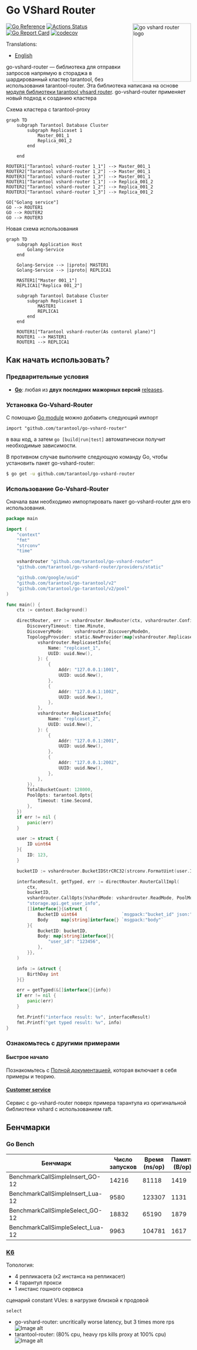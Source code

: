 # Go VShard Router

<img align="right" width="159px" src="docs/static/logo.png" alt="go vshard router logo">

[![Go Reference](https://pkg.go.dev/badge/github.com/tarantool/go-vshard-router.svg)](https://pkg.go.dev/github.com/tarantool/go-vshard-router)
[![Actions Status][actions-badge]][actions-url]
[![Go Report Card](https://goreportcard.com/badge/github.com/tarantool/go-vshard-router)](https://goreportcard.com/report/github.com/tarantool/go-vshard-router)
[![codecov](https://codecov.io/gh/KaymeKaydex/go-vshard-router/graph/badge.svg?token=WLRWE97IT1)](https://codecov.io/gh/KaymeKaydex/go-vshard-router)

Translations:
- [English](https://github.com/tarantool/go-vshard-router/blob/main/README.md)

go-vshard-router — библиотека для отправки запросов напрямую в стораджа в шардированный кластер tarantool,
без использования tarantool-router.  Эта библиотека написана на основе [модуля библиотеки tarantool vhsard router](https://github.com/tarantool/vshard/blob/master/vshard/router/init.lua). go-vshard-router применяет новый подход к созданию кластера

Схема кластера с tarantool-proxy
```mermaid
graph TD
    subgraph Tarantool Database Cluster
        subgraph Replicaset 1
            Master_001_1
            Replica_001_2
        end

    end

ROUTER1["Tarantool vshard-router 1_1"] --> Master_001_1
ROUTER2["Tarantool vshard-router 1_2"] --> Master_001_1
ROUTER3["Tarantool vshard-router 1_3"] --> Master_001_1
ROUTER1["Tarantool vshard-router 1_1"] --> Replica_001_2
ROUTER2["Tarantool vshard-router 1_2"] --> Replica_001_2
ROUTER3["Tarantool vshard-router 1_3"] --> Replica_001_2

GO["Golang service"]
GO --> ROUTER1
GO --> ROUTER2
GO --> ROUTER3
```

Новая схема использования
```mermaid
graph TD
    subgraph Application Host
        Golang-Service
    end

    Golang-Service --> |iproto| MASTER1
    Golang-Service --> |iproto| REPLICA1
    
    MASTER1["Master 001_1"]
    REPLICA1["Replica 001_2"]
    
    subgraph Tarantool Database Cluster
        subgraph Replicaset 1
            MASTER1
            REPLICA1
        end
    end

    ROUTER1["Tarantool vshard-router(As contorol plane)"]
    ROUTER1 --> MASTER1
    ROUTER1 --> REPLICA1
```
## Как начать использовать?
### Предварительные условия

- **[Go](https://go.dev/)**: любая из **двух последних мажорных версий** [releases](https://go.dev/doc/devel/release).

### Установка Go-Vshard-Router
С помощью [Go module](https://github.com/golang/go/wiki/Modules) можно добавить следующий импорт

```
import "github.com/tarantool/go-vshard-router"
```
в ваш код, а затем `go [build|run|test]` автоматически получит необходимые зависимости.


В противном случае выполните следующую команду Go, чтобы установить пакет go-vshard-router:
```sh
$ go get -u github.com/tarantool/go-vshard-router
```

### Использование Go-Vshard-Router

Сначала вам необходимо импортировать пакет go-vshard-router для его использования.

```go
package main

import (
	"context"
	"fmt"
	"strconv"
	"time"

	vshardrouter "github.com/tarantool/go-vshard-router"
	"github.com/tarantool/go-vshard-router/providers/static"

	"github.com/google/uuid"
	"github.com/tarantool/go-tarantool/v2"
	"github.com/tarantool/go-tarantool/v2/pool"
)

func main() {
	ctx := context.Background()

	directRouter, err := vshardrouter.NewRouter(ctx, vshardrouter.Config{
		DiscoveryTimeout: time.Minute,
		DiscoveryMode:    vshardrouter.DiscoveryModeOn,
		TopologyProvider: static.NewProvider(map[vshardrouter.ReplicasetInfo][]vshardrouter.InstanceInfo{
			vshardrouter.ReplicasetInfo{
				Name: "replcaset_1",
				UUID: uuid.New(),
			}: {
				{
					Addr: "127.0.0.1:1001",
					UUID: uuid.New(),
				},
				{
					Addr: "127.0.0.1:1002",
					UUID: uuid.New(),
				},
			},
			vshardrouter.ReplicasetInfo{
				Name: "replcaset_2",
				UUID: uuid.New(),
			}: {
				{
					Addr: "127.0.0.1:2001",
					UUID: uuid.New(),
				},
				{
					Addr: "127.0.0.1:2002",
					UUID: uuid.New(),
				},
			},
		}),
		TotalBucketCount: 128000,
		PoolOpts: tarantool.Opts{
			Timeout: time.Second,
		},
	})
	if err != nil {
		panic(err)
	}

	user := struct {
		ID uint64
	}{
		ID: 123,
	}

	bucketID := vshardrouter.BucketIDStrCRC32(strconv.FormatUint(user.ID, 10), directRouter.RouterBucketCount())

	interfaceResult, getTyped, err := directRouter.RouterCallImpl(
		ctx,
		bucketID,
		vshardrouter.CallOpts{VshardMode: vshardrouter.ReadMode, PoolMode: pool.PreferRO, Timeout: time.Second * 2},
		"storage.api.get_user_info",
		[]interface{}{&struct {
			BucketID uint64                 `msgpack:"bucket_id" json:"bucket_id,omitempty"`
			Body     map[string]interface{} `msgpack:"body"`
		}{
			BucketID: bucketID,
			Body: map[string]interface{}{
				"user_id": "123456",
			},
		}},
	)

	info := &struct {
		BirthDay int
	}{}

	err = getTyped(&[]interface{}{info})
	if err != nil {
		panic(err)
	}

	fmt.Printf("interface result: %v", interfaceResult)
	fmt.Printf("get typed result: %v", info)
}

```
### Ознакомьтесь с другими примерами
#### Быстрое начало
Познакомьтесь с  [Полной документацией](docs/doc_ru.md), которая включает в себя примеры и теорию.
#### [Customer service](examples/customer/README.ru.md)
Сервис с go-vshard-router поверх примера тарантула из оригинальной библиотеки vshard с использованием raft.

## Бенчмарки
### Go Bench

| Бенчмарк                         | Число запусков | Время (ns/op) | Память (B/op) | Аллокации (allocs/op) |
|----------------------------------|----------------|---------------|---------------|-----------------------|
| BenchmarkCallSimpleInsert_GO-12       | 14216  | 81118         | 1419           | 29                      |
| BenchmarkCallSimpleInsert_Lua-12      | 9580   | 123307        | 1131           | 19                      |
| BenchmarkCallSimpleSelect_GO-12       | 18832  | 65190         | 1879           | 38                      |
| BenchmarkCallSimpleSelect_Lua-12      | 9963   | 104781        | 1617           | 28                      |


### [K6](https://github.com/grafana/k6)

Топология:
- 4 репликасета (x2 инстанса на репликасет)
- 4 тарантул прокси
- 1 инстанс гошного сервиса

сценарий constant VUes:
в нагрузке близкой к продовой

```select```
- go-vshard-router: uncritically worse latency, but 3 times more rps
  ![Image alt](docs/static/direct.png)
- tarantool-router: (80% cpu, heavy rps kills proxy at 100% cpu)
  ![Image alt](docs/static/not-direct.png)


[actions-badge]: https://github.com/tarantool/go-vshard-router/actions/workflows/main.yml/badge.svg
[actions-url]: https://github.com/tarantool/go-vshard-router/actions/workflows/main.yml